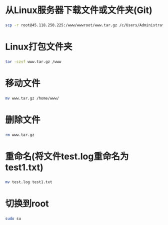 # 从Linux服务器下载文件或文件夹(Git)
###
```Bash
scp -r root@45.118.250.225:/www/wwwroot/www.tar.gz /c/Users/Administrator/Desktop/
```
# Linux打包文件夹
###
```Bash
tar -czvf www.tar.gz /www
```
# 移动文件
###
```Bash
mv www.tar.gz /home/www/
```
# 删除文件
###
```Bash
rm www.tar.gz
```
# 重命名(将文件test.log重命名为test1.txt)
###
```Bash
mv test.log test1.txt
```
# 切换到root
###
```Bash
sudo su
```